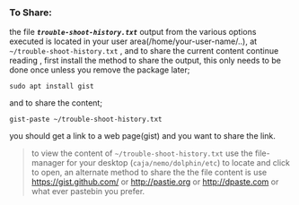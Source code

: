 ### **To Share**:
the file _**`trouble-shoot-history.txt`**_ output from the various options executed is located in your user area(/home/your-user-name/..), at `~/trouble-shoot-history.txt` , and to share the current content continue reading , first install the method to share the output, this only needs to be done once unless you remove the package later;

`sudo apt install gist` 

 and to share the content;

`gist-paste ~/trouble-shoot-history.txt`

you should get a link to a web page(gist) and you want to share the link.

> to view the content of `~/trouble-shoot-history.txt` use the file-manager for your desktop (`caja/nemo/dolphin/etc`) to locate and click to open, 
> an alternate method to share the the file content is use https://gist.github.com/ or http://pastie.org or http://dpaste.com or what ever pastebin you prefer.
